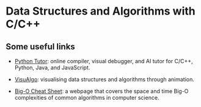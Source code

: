 # Data Structures and Algorithms with C/C++

## Some useful links 

- [Python Tutor](https://pythontutor.com): online compiler, visual debugger, and AI tutor for C/C++, Python, Java, and JavaScript.

- [VisuAlgo](https://visualgo.net): visualising data structures and algorithms through animation.

- [Big-O Cheat Sheet](https://www.bigocheatsheet.com/): a webpage that covers the space and time Big-O complexities of common algorithms in computer science.